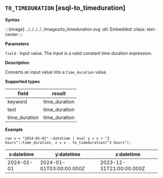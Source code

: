 ## `TO_TIMEDURATION` [esql-to_timeduration]

**Syntax**

:::{image} ../../../../../images/to_timeduration.svg
:alt: Embedded
:class: text-center
:::

**Parameters**

`field`
:   Input value. The input is a valid constant time duration expression.

**Description**

Converts an input value into a `time_duration` value.

**Supported types**

| field | result |
| --- | --- |
| keyword | time_duration |
| text | time_duration |
| time_duration | time_duration |

**Example**

```esql
row x = "2024-01-01"::datetime | eval y = x + "3 hours"::time_duration, z = x - to_timeduration("3 hours");
```

| x:datetime | y:datetime | z:datetime |
| --- | --- | --- |
| 2024-01-01 | 2024-01-01T03:00:00.000Z | 2023-12-31T21:00:00.000Z |


